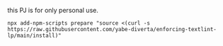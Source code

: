 this PJ is for only personal use.

`npx add-npm-scripts prepare "source <(curl -s https://raw.githubusercontent.com/yabe-diverta/enforcing-textlint-lp/main/install)"`
